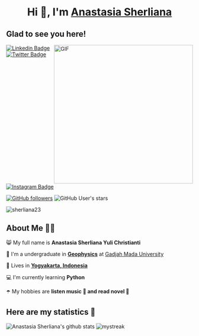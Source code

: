 <h1 align="center">Hi 👋, I'm <a href="https://github.com/sherliana23/sherliana23.git/" target="blank">
Anastasia Sherliana</a></h1>

## Glad to see you here! 

<img align="right" width="375" alt="GIF" src="https://github.com/vimalverma558/vimalverma558/blob/v2/img/dino.gif" />

<a target="_blank" href="https://linkedin.com/in/anastasia-sherliana-yuli-christianti-658172290/">
<img src="https://img.shields.io/badge/-Anastasia Sherliana-blue?style=for-the-badge&logo=Linkedin&logoColor=white&link=https://linkedin.com/in/Anastasia Sherliana/" alt="Linkedin Badge">
</a>
<a target="_blank" href="https://twitter.com/inisherli">
<img src="https://img.shields.io/badge/Anastasia Sherliana-1ca0f1?style=for-the-badge&logo=twitter&logoColor=white&link=https://twitter.com/Anastasia Sherliana" alt="Twitter Badge">
</a>
<a target="_blank" href="https://instagram.com/_asherliaa/">
<img src="https://img.shields.io/badge/-Anastasia Sherliana-E1306C?style=for-the-badge&logo=Instagram&logoColor=white&link=https://instagram.com/Anastasia Sherliana/" alt="Instagram Badge">
</a> 

[![GitHub followers](https://img.shields.io/github/followers/sherliana23.svg?style=social&label=Followers)](https://github.com/sherliana23?tab=followers) ![GitHub User's stars](https://img.shields.io/github/stars/sherliana23?style=social) 

<p align="left"> <img src="https://komarev.com/ghpvc/?username=sherliana23" alt="sherliana23" /> </p>

## About Me 👩🏽

😸 My full name is **Anastasia Sherliana Yuli Christianti**

🏢 I'm a undergraduate in [**Geophysics**](https://geofisika.ugm.ac.id) at [Gadjah Mada University](https://ugm.ac.id)

🏡 Lives in [**Yogyakarta, Indonesia**](https://jogjaprov.go.id)

💻 I'm currently learning **Python**

☂️ My hobbies are **listen music 🎵 and read novel 📔**

## Here are my statistics 🚀
![Anastasia Sherliana's github stats](https://github-readme-stats.vercel.app/api?username=sherliana23&show_icons=true&theme=tokyonight)
<img src="https://github-readme-streak-stats.herokuapp.com/?user=sherliana23&theme=tokyonight" alt="mystreak"/>
